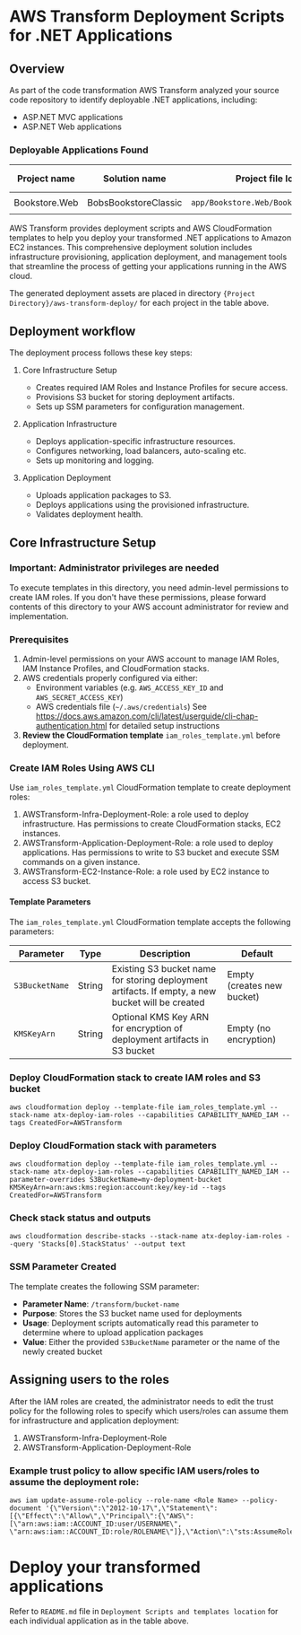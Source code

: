 # AWS Transform Deployment Scripts for .NET Applications

## Overview

As part of the code transformation AWS Transform analyzed your source code repository to identify deployable .NET applications, including:

* ASP.NET MVC applications
* ASP.NET Web applications

### Deployable Applications Found

| Project name | Solution name | Project file location | Deployment Scripts and templates location |
|--------------|---------------|----------------------|---------------------------|
| Bookstore.Web | BobsBookstoreClassic | `app/Bookstore.Web/Bookstore.Web.csproj` | `app/Bookstore.Web/aws-transform-deploy/` |

AWS Transform provides deployment scripts and AWS CloudFormation templates to help you deploy your transformed .NET applications to Amazon EC2 instances. This comprehensive deployment solution includes infrastructure provisioning, application deployment, and management tools that streamline the process of getting your applications running in the AWS cloud.

The generated deployment assets are placed in directory `{Project Directory}/aws-transform-deploy/` for each project in the table above.

## Deployment workflow

The deployment process follows these key steps:

1. Core Infrastructure Setup
   - Creates required IAM Roles and Instance Profiles for secure access.
   - Provisions S3 bucket for storing deployment artifacts.
   - Sets up SSM parameters for configuration management.

2. Application Infrastructure 
   - Deploys application-specific infrastructure resources.
   - Configures networking, load balancers, auto-scaling etc.
   - Sets up monitoring and logging.

3. Application Deployment
   - Uploads application packages to S3.
   - Deploys applications using the provisioned infrastructure.
   - Validates deployment health.

## Core Infrastructure Setup

### Important: Administrator privileges are needed
To execute templates in this directory, you need admin-level permissions to create IAM roles. If you don't have these permissions, please forward contents of this directory to your AWS account administrator for review and implementation.

### Prerequisites
1. Admin-level permissions on your AWS account to manage IAM Roles, IAM Instance Profiles, and CloudFormation stacks.
2. AWS credentials properly configured via either:
   - Environment variables (e.g. `AWS_ACCESS_KEY_ID` and `AWS_SECRET_ACCESS_KEY`)
   - AWS credentials file (`~/.aws/credentials`)
   See https://docs.aws.amazon.com/cli/latest/userguide/cli-chap-authentication.html for detailed setup instructions
3. **Review the CloudFormation template** `iam_roles_template.yml` before deployment.

### Create IAM Roles Using AWS CLI

Use `iam_roles_template.yml` CloudFormation template to create deployment roles:

1. AWSTransform-Infra-Deployment-Role: a role used to deploy infrastructure. Has permissions to create CloudFormation stacks, EC2 instances.
2. AWSTransform-Application-Deployment-Role: a role used to deploy applications. Has permissions to write to S3 bucket and execute SSM commands on a given instance.
3. AWSTransform-EC2-Instance-Role: a role used by EC2 instance to access S3 bucket.


#### Template Parameters

The `iam_roles_template.yml` CloudFormation template accepts the following parameters:

| Parameter | Type | Description | Default |
|-----------|------|-------------|----------|
| `S3BucketName` | String | Existing S3 bucket name for storing deployment artifacts. If empty, a new bucket will be created | Empty (creates new bucket) |
| `KMSKeyArn` | String | Optional KMS Key ARN for encryption of deployment artifacts in S3 bucket | Empty (no encryption) |


### Deploy CloudFormation stack to create IAM roles and S3 bucket

```
aws cloudformation deploy --template-file iam_roles_template.yml --stack-name atx-deploy-iam-roles --capabilities CAPABILITY_NAMED_IAM --tags CreatedFor=AWSTransform
```
### Deploy CloudFormation stack with parameters
```
aws cloudformation deploy --template-file iam_roles_template.yml --stack-name atx-deploy-iam-roles --capabilities CAPABILITY_NAMED_IAM --parameter-overrides S3BucketName=my-deployment-bucket KMSKeyArn=arn:aws:kms:region:account:key/key-id --tags CreatedFor=AWSTransform
```

### Check stack status and outputs
```
aws cloudformation describe-stacks --stack-name atx-deploy-iam-roles --query 'Stacks[0].StackStatus' --output text
```


### SSM Parameter Created

The template creates the following SSM parameter:

- **Parameter Name**: `/transform/bucket-name`
- **Purpose**: Stores the S3 bucket name used for deployments
- **Usage**: Deployment scripts automatically read this parameter to determine where to upload application packages
- **Value**: Either the provided `S3BucketName` parameter or the name of the newly created bucket

## Assigning users to the roles

After the IAM roles are created, the administrator needs to edit the trust policy for the following roles
to specify which users/roles can assume them for infrastructure and application deployment:
1. AWSTransform-Infra-Deployment-Role
2. AWSTransform-Application-Deployment-Role

### Example trust policy to allow specific IAM users/roles to assume the deployment role:
```
aws iam update-assume-role-policy --role-name <Role Name> --policy-document '{\"Version\":\"2012-10-17\",\"Statement\":[{\"Effect\":\"Allow\",\"Principal\":{\"AWS\": [\"arn:aws:iam::ACCOUNT_ID:user/USERNAME\", \"arn:aws:iam::ACCOUNT_ID:role/ROLENAME\"]},\"Action\":\"sts:AssumeRole\"}]}'
```

# Deploy your transformed applications

Refer to `README.md` file in `Deployment Scripts and templates location` for each individual application as in the table above.